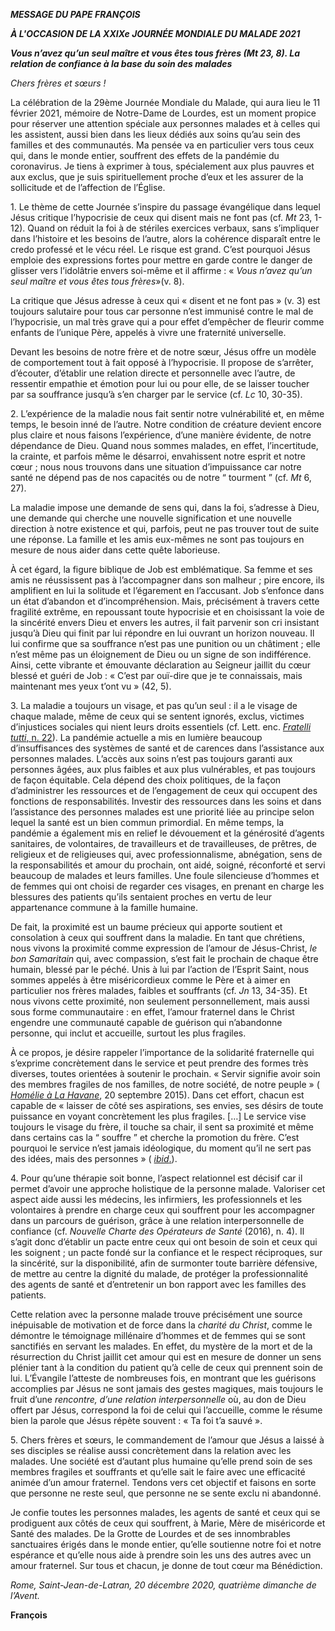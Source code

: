 ***MESSAGE DU PAPE FRANÇOIS***

***À L'OCCASION DE LA XXIXe JOURNÉE MONDIALE DU MALADE 2021***

***Vous n’avez qu’un seul maître et vous êtes tous frères (Mt 23, 8). La relation de confiance à la base du soin des malades***

*Chers frères et sœurs !*

La célébration de la 29ème Journée Mondiale du Malade, qui aura lieu le 11 février 2021, mémoire de Notre-Dame de Lourdes, est un moment propice pour réserver une attention spéciale aux personnes malades et à celles qui les assistent, aussi bien dans les lieux dédiés aux soins qu’au sein des familles et des communautés. Ma pensée va en particulier vers tous ceux qui, dans le monde entier, souffrent des effets de la pandémie du coronavirus. Je tiens à exprimer à tous, spécialement aux plus pauvres et aux exclus, que je suis spirituellement proche d’eux et les assurer de la sollicitude et de l’affection de l’Église.

1\. Le thème de cette Journée s’inspire du passage évangélique dans lequel Jésus critique l’hypocrisie de ceux qui disent mais ne font pas (cf. *Mt* 23, 1-12). Quand on réduit la foi à de stériles exercices verbaux, sans s’impliquer dans l’histoire et les besoins de l’autre, alors la cohérence disparaît entre le credo professé et le vécu réel. Le risque est grand. C’est pourquoi Jésus emploie des expressions fortes pour mettre en garde contre le danger de glisser vers l’idolâtrie envers soi-même et il affirme : « *Vous n’avez qu’un seul maître et vous êtes tous frères*»(v. 8).

La critique que Jésus adresse à ceux qui « disent et ne font pas » (v. 3) est toujours salutaire pour tous car personne n’est immunisé contre le mal de l’hypocrisie, un mal très grave qui a pour effet d’empêcher de fleurir comme enfants de l’unique Père, appelés à vivre une fraternité universelle.

Devant les besoins de notre frère et de notre sœur, Jésus offre un modèle de comportement tout à fait opposé à l’hypocrisie. Il propose de s’arrêter, d’écouter, d’établir une relation directe et personnelle avec l’autre, de ressentir empathie et émotion pour lui ou pour elle, de se laisser toucher par sa souffrance jusqu’à s’en charger par le service (cf. *Lc* 10, 30-35).

2\. L’expérience de la maladie nous fait sentir notre vulnérabilité et, en même temps, le besoin inné de l’autre. Notre condition de créature devient encore plus claire et nous faisons l’expérience, d’une manière évidente, de notre dépendance de Dieu. Quand nous sommes malades, en effet, l’incertitude, la crainte, et parfois même le désarroi, envahissent notre esprit et notre cœur ; nous nous trouvons dans une situation d’impuissance car notre santé ne dépend pas de nos capacités ou de notre “ tourment ” (cf. *Mt* 6, 27).

La maladie impose une demande de sens qui, dans la foi, s’adresse à Dieu, une demande qui cherche une nouvelle signification et une nouvelle direction à notre existence et qui, parfois, peut ne pas trouver tout de suite une réponse. La famille et les amis eux-mêmes ne sont pas toujours en mesure de nous aider dans cette quête laborieuse.

À cet égard, la figure biblique de Job est emblématique. Sa femme et ses amis ne réussissent pas à l’accompagner dans son malheur ; pire encore, ils amplifient en lui la solitude et l’égarement en l’accusant. Job s’enfonce dans un état d’abandon et d’incompréhension. Mais, précisément à travers cette fragilité extrême, en repoussant toute hypocrisie et en choisissant la voie de la sincérité envers Dieu et envers les autres, il fait parvenir son cri insistant jusqu’à Dieu qui finit par lui répondre en lui ouvrant un horizon nouveau. Il lui confirme que sa souffrance n’est pas une punition ou un châtiment ; elle n’est même pas un éloignement de Dieu ou un signe de son indifférence. Ainsi, cette vibrante et émouvante déclaration au Seigneur jaillit du cœur blessé et guéri de Job : « C’est par ouï-dire que je te connaissais, mais maintenant mes yeux t’ont vu » (42, 5).

3\. La maladie a toujours un visage, et pas qu’un seul : il a le visage de chaque malade, même de ceux qui se sentent ignorés, exclus, victimes d’injustices sociales qui nient leurs droits essentiels (cf. Lett. enc. [*Fratelli tutti*, n. 22](http://www.vatican.va/content/francesco/fr/encyclicals/documents/papa-francesco_20201003_enciclica-fratelli-tutti.html#22)). La pandémie actuelle a mis en lumière beaucoup d’insuffisances des systèmes de santé et de carences dans l’assistance aux personnes malades. L’accès aux soins n’est pas toujours garanti aux personnes âgées, aux plus faibles et aux plus vulnérables, et pas toujours de façon équitable. Cela dépend des choix politiques, de la façon d’administrer les ressources et de l’engagement de ceux qui occupent des fonctions de responsabilités. Investir des ressources dans les soins et dans l’assistance des personnes malades est une priorité liée au principe selon lequel la santé est un bien commun primordial. En même temps, la pandémie a également mis en relief le dévouement et la générosité d’agents sanitaires, de volontaires, de travailleurs et de travailleuses, de prêtres, de religieux et de religieuses qui, avec professionnalisme, abnégation, sens de la responsabilités et amour du prochain, ont aidé, soigné, réconforté et servi beaucoup de malades et leurs familles. Une foule silencieuse d’hommes et de femmes qui ont choisi de regarder ces visages, en prenant en charge les blessures des patients qu’ils sentaient proches en vertu de leur appartenance commune à la famille humaine.

De fait, la proximité est un baume précieux qui apporte soutient et consolation à ceux qui souffrent dans la maladie. En tant que chrétiens, nous vivons la proximité comme expression de l’amour de Jésus-Christ, *le bon Samaritain* qui, avec compassion, s’est fait le prochain de chaque être humain, blessé par le péché. Unis à lui par l’action de l’Esprit Saint, nous sommes appelés à être miséricordieux comme le Père et à aimer en particulier nos frères malades, faibles et souffrants (cf. *Jn* 13, 34-35). Et nous vivons cette proximité, non seulement personnellement, mais aussi sous forme communautaire : en effet, l’amour fraternel dans le Christ engendre une communauté capable de guérison qui n’abandonne personne, qui inclut et accueille, surtout les plus fragiles.

À ce propos, je désire rappeler l’importance de la solidarité fraternelle qui s’exprime concrètement dans le service et peut prendre des formes très diverses, toutes orientées à soutenir le prochain. « Servir signifie avoir soin des membres fragiles de nos familles, de notre société, de notre peuple » ( *[Homélie à La Havane](http://www.vatican.va/content/francesco/fr/homilies/2015/documents/papa-francesco_20150920_cuba-omelia-la-habana.html)*, 20 septembre 2015). Dans cet effort, chacun est capable de « laisser de côté ses aspirations, ses envies, ses désirs de toute puissance en voyant concrètement les plus fragiles. \[…\] Le service vise toujours le visage du frère, il touche sa chair, il sent sa proximité et même dans certains cas la “ souffre ” et cherche la promotion du frère. C’est pourquoi le service n’est jamais idéologique, du moment qu’il ne sert pas des idées, mais des personnes » ( [*ibid*.](http://www.vatican.va/content/francesco/fr/homilies/2015/documents/papa-francesco_20150920_cuba-omelia-la-habana.html)).

4\. Pour qu’une thérapie soit bonne, l’aspect relationnel est décisif car il permet d’avoir une approche holistique de la personne malade. Valoriser cet aspect aide aussi les médecins, les infirmiers, les professionnels et les volontaires à prendre en charge ceux qui souffrent pour les accompagner dans un parcours de guérison, grâce à une relation interpersonnelle de confiance (cf. *Nouvelle Charte des Opérateurs de Santé* (2016), n. 4). Il s’agit donc d’établir un pacte entre ceux qui ont besoin de soin et ceux qui les soignent ; un pacte fondé sur la confiance et le respect réciproques, sur la sincérité, sur la disponibilité, afin de surmonter toute barrière défensive, de mettre au centre la dignité du malade, de protéger la professionnalité des agents de santé et d’entretenir un bon rapport avec les familles des patients.

Cette relation avec la personne malade trouve précisément une source inépuisable de motivation et de force dans la *charité du Christ*, comme le démontre le témoignage millénaire d’hommes et de femmes qui se sont sanctifiés en servant les malades. En effet, du mystère de la mort et de la résurrection du Christ jaillit cet amour qui est en mesure de donner un sens plénier tant à la condition du patient qu’à celle de ceux qui prennent soin de lui. L’Évangile l’atteste de nombreuses fois, en montrant que les guérisons accomplies par Jésus ne sont jamais des gestes magiques, mais toujours le fruit d’une *rencontre, d’une relation interpersonnelle* où, au don de Dieu offert par Jésus, correspond la foi de celui qui l’accueille, comme le résume bien la parole que Jésus répète souvent : « Ta foi t’a sauvé ».

5\. Chers frères et sœurs, le commandement de l’amour que Jésus a laissé à ses disciples se réalise aussi concrètement dans la relation avec les malades. Une société est d’autant plus humaine qu’elle prend soin de ses membres fragiles et souffrants et qu’elle sait le faire avec une efficacité animée d’un amour fraternel. Tendons vers cet objectif et faisons en sorte que personne ne reste seul, que personne ne se sente exclu ni abandonné.

Je confie toutes les personnes malades, les agents de santé et ceux qui se prodiguent aux côtés de ceux qui souffrent, à Marie, Mère de miséricorde et Santé des malades. De la Grotte de Lourdes et de ses innombrables sanctuaires érigés dans le monde entier, qu’elle soutienne notre foi et notre espérance et qu’elle nous aide à prendre soin les uns des autres avec un amour fraternel. Sur tous et chacun, je donne de tout cœur ma Bénédiction.

*Rome, Saint-Jean-de-Latran, 20 décembre 2020, quatrième dimanche de l’Avent.*

**François**